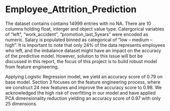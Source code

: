 # Employee_Attrition_Prediction

The dataset contains contains 14999 entries with no NA. There are 10 columns holding float, interger and object value type. Catergorical variables of “left”, “work_accident”, “promotion_last_5years” were encoded as numeric. Salary is populated binned as categorical of “low – medium – high”. It is important to note that only 24% of the data represents employees who left, and the imbalance dataset might have an impact on the accuracy of the predictive model. However, solution to this issue will bot be discussed in this report, the focus of this project is to build robust model from feature engineering.

Applying Logistic Regression model, we yield an accuracy score of 0.79 on base model. Section 3 focuses on the feature engineering process, where we construct 24 new features and improve the accuracy score to 0.98. We acknowledged the high risk of overfitting in our model and have applied PCA dimensionality reduction yielding an accuracy score of 0.97 with only 25 dimensions.

